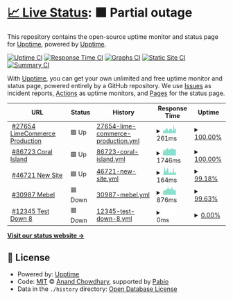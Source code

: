 # [📈 Live Status](https://demo.upptime.js.org): <!--live status--> **🟧 Partial outage**

This repository contains the open-source uptime monitor and status page for [Upptime](https://upptime.js.org), powered by [Upptime](https://github.com/upptime/upptime).

[![Uptime CI](https://github.com/LimeCommerce/upptime/workflows/Uptime%20CI/badge.svg)](https://github.com/LimeCommerce/upptime/actions?query=workflow%3A%22Uptime+CI%22)
[![Response Time CI](https://github.com/LimeCommerce/upptime/workflows/Response%20Time%20CI/badge.svg)](https://github.com/LimeCommerce/upptime/actions?query=workflow%3A%22Response+Time+CI%22)
[![Graphs CI](https://github.com/LimeCommerce/upptime/workflows/Graphs%20CI/badge.svg)](https://github.com/LimeCommerce/upptime/actions?query=workflow%3A%22Graphs+CI%22)
[![Static Site CI](https://github.com/LimeCommerce/upptime/workflows/Static%20Site%20CI/badge.svg)](https://github.com/LimeCommerce/upptime/actions?query=workflow%3A%22Static+Site+CI%22)
[![Summary CI](https://github.com/LimeCommerce/upptime/workflows/Summary%20CI/badge.svg)](https://github.com/LimeCommerce/upptime/actions?query=workflow%3A%22Summary+CI%22)

With [Upptime](https://upptime.js.org), you can get your own unlimited and free uptime monitor and status page, powered entirely by a GitHub repository. We use [Issues](https://github.com/upptime/upptime/issues) as incident reports, [Actions](https://github.com/LimeCommerce/upptime/actions) as uptime monitors, and [Pages](https://demo.upptime.js.org) for the status page.

<!--start: status pages-->
<!-- This summary is generated by Upptime (https://github.com/upptime/upptime) -->
<!-- Do not edit this manually, your changes will be overwritten -->
<!-- prettier-ignore -->
| URL | Status | History | Response Time | Uptime |
| --- | ------ | ------- | ------------- | ------ |
| <img alt="" src="https://www.limecommerce.com/favicon.svg" height="13"> [#27654 LimeCommerce Production](https://limecommerce.com) | 🟩 Up | [27654-lime-commerce-production.yml](https://github.com/LimeCommerce/upptime/commits/HEAD/history/27654-lime-commerce-production.yml) | <details><summary><img alt="Response time graph" src="./graphs/27654-lime-commerce-production/response-time-week.png" height="20"> 261ms</summary><br><a href="https://uptime.limecommerce.work/history/27654-lime-commerce-production"><img alt="Response time 261" src="https://img.shields.io/endpoint?url=https%3A%2F%2Fraw.githubusercontent.com%2FLimeCommerce%2Fupptime%2FHEAD%2Fapi%2F27654-lime-commerce-production%2Fresponse-time.json"></a><br><a href="https://uptime.limecommerce.work/history/27654-lime-commerce-production"><img alt="24-hour response time 287" src="https://img.shields.io/endpoint?url=https%3A%2F%2Fraw.githubusercontent.com%2FLimeCommerce%2Fupptime%2FHEAD%2Fapi%2F27654-lime-commerce-production%2Fresponse-time-day.json"></a><br><a href="https://uptime.limecommerce.work/history/27654-lime-commerce-production"><img alt="7-day response time 261" src="https://img.shields.io/endpoint?url=https%3A%2F%2Fraw.githubusercontent.com%2FLimeCommerce%2Fupptime%2FHEAD%2Fapi%2F27654-lime-commerce-production%2Fresponse-time-week.json"></a><br><a href="https://uptime.limecommerce.work/history/27654-lime-commerce-production"><img alt="30-day response time 261" src="https://img.shields.io/endpoint?url=https%3A%2F%2Fraw.githubusercontent.com%2FLimeCommerce%2Fupptime%2FHEAD%2Fapi%2F27654-lime-commerce-production%2Fresponse-time-month.json"></a><br><a href="https://uptime.limecommerce.work/history/27654-lime-commerce-production"><img alt="1-year response time 261" src="https://img.shields.io/endpoint?url=https%3A%2F%2Fraw.githubusercontent.com%2FLimeCommerce%2Fupptime%2FHEAD%2Fapi%2F27654-lime-commerce-production%2Fresponse-time-year.json"></a></details> | <details><summary><a href="https://uptime.limecommerce.work/history/27654-lime-commerce-production">100.00%</a></summary><a href="https://uptime.limecommerce.work/history/27654-lime-commerce-production"><img alt="All-time uptime 100.00%" src="https://img.shields.io/endpoint?url=https%3A%2F%2Fraw.githubusercontent.com%2FLimeCommerce%2Fupptime%2FHEAD%2Fapi%2F27654-lime-commerce-production%2Fuptime.json"></a><br><a href="https://uptime.limecommerce.work/history/27654-lime-commerce-production"><img alt="24-hour uptime 100.00%" src="https://img.shields.io/endpoint?url=https%3A%2F%2Fraw.githubusercontent.com%2FLimeCommerce%2Fupptime%2FHEAD%2Fapi%2F27654-lime-commerce-production%2Fuptime-day.json"></a><br><a href="https://uptime.limecommerce.work/history/27654-lime-commerce-production"><img alt="7-day uptime 100.00%" src="https://img.shields.io/endpoint?url=https%3A%2F%2Fraw.githubusercontent.com%2FLimeCommerce%2Fupptime%2FHEAD%2Fapi%2F27654-lime-commerce-production%2Fuptime-week.json"></a><br><a href="https://uptime.limecommerce.work/history/27654-lime-commerce-production"><img alt="30-day uptime 100.00%" src="https://img.shields.io/endpoint?url=https%3A%2F%2Fraw.githubusercontent.com%2FLimeCommerce%2Fupptime%2FHEAD%2Fapi%2F27654-lime-commerce-production%2Fuptime-month.json"></a><br><a href="https://uptime.limecommerce.work/history/27654-lime-commerce-production"><img alt="1-year uptime 100.00%" src="https://img.shields.io/endpoint?url=https%3A%2F%2Fraw.githubusercontent.com%2FLimeCommerce%2Fupptime%2FHEAD%2Fapi%2F27654-lime-commerce-production%2Fuptime-year.json"></a></details>
| <img alt="" src="https://coralisland.wiki/w/favicon.ico" height="13"> [#86723 Coral Island](https://coralisland.wiki/) | 🟩 Up | [86723-coral-island.yml](https://github.com/LimeCommerce/upptime/commits/HEAD/history/86723-coral-island.yml) | <details><summary><img alt="Response time graph" src="./graphs/86723-coral-island/response-time-week.png" height="20"> 1746ms</summary><br><a href="https://uptime.limecommerce.work/history/86723-coral-island"><img alt="Response time 1746" src="https://img.shields.io/endpoint?url=https%3A%2F%2Fraw.githubusercontent.com%2FLimeCommerce%2Fupptime%2FHEAD%2Fapi%2F86723-coral-island%2Fresponse-time.json"></a><br><a href="https://uptime.limecommerce.work/history/86723-coral-island"><img alt="24-hour response time 1818" src="https://img.shields.io/endpoint?url=https%3A%2F%2Fraw.githubusercontent.com%2FLimeCommerce%2Fupptime%2FHEAD%2Fapi%2F86723-coral-island%2Fresponse-time-day.json"></a><br><a href="https://uptime.limecommerce.work/history/86723-coral-island"><img alt="7-day response time 1746" src="https://img.shields.io/endpoint?url=https%3A%2F%2Fraw.githubusercontent.com%2FLimeCommerce%2Fupptime%2FHEAD%2Fapi%2F86723-coral-island%2Fresponse-time-week.json"></a><br><a href="https://uptime.limecommerce.work/history/86723-coral-island"><img alt="30-day response time 1746" src="https://img.shields.io/endpoint?url=https%3A%2F%2Fraw.githubusercontent.com%2FLimeCommerce%2Fupptime%2FHEAD%2Fapi%2F86723-coral-island%2Fresponse-time-month.json"></a><br><a href="https://uptime.limecommerce.work/history/86723-coral-island"><img alt="1-year response time 1746" src="https://img.shields.io/endpoint?url=https%3A%2F%2Fraw.githubusercontent.com%2FLimeCommerce%2Fupptime%2FHEAD%2Fapi%2F86723-coral-island%2Fresponse-time-year.json"></a></details> | <details><summary><a href="https://uptime.limecommerce.work/history/86723-coral-island">100.00%</a></summary><a href="https://uptime.limecommerce.work/history/86723-coral-island"><img alt="All-time uptime 100.00%" src="https://img.shields.io/endpoint?url=https%3A%2F%2Fraw.githubusercontent.com%2FLimeCommerce%2Fupptime%2FHEAD%2Fapi%2F86723-coral-island%2Fuptime.json"></a><br><a href="https://uptime.limecommerce.work/history/86723-coral-island"><img alt="24-hour uptime 100.00%" src="https://img.shields.io/endpoint?url=https%3A%2F%2Fraw.githubusercontent.com%2FLimeCommerce%2Fupptime%2FHEAD%2Fapi%2F86723-coral-island%2Fuptime-day.json"></a><br><a href="https://uptime.limecommerce.work/history/86723-coral-island"><img alt="7-day uptime 100.00%" src="https://img.shields.io/endpoint?url=https%3A%2F%2Fraw.githubusercontent.com%2FLimeCommerce%2Fupptime%2FHEAD%2Fapi%2F86723-coral-island%2Fuptime-week.json"></a><br><a href="https://uptime.limecommerce.work/history/86723-coral-island"><img alt="30-day uptime 100.00%" src="https://img.shields.io/endpoint?url=https%3A%2F%2Fraw.githubusercontent.com%2FLimeCommerce%2Fupptime%2FHEAD%2Fapi%2F86723-coral-island%2Fuptime-month.json"></a><br><a href="https://uptime.limecommerce.work/history/86723-coral-island"><img alt="1-year uptime 100.00%" src="https://img.shields.io/endpoint?url=https%3A%2F%2Fraw.githubusercontent.com%2FLimeCommerce%2Fupptime%2FHEAD%2Fapi%2F86723-coral-island%2Fuptime-year.json"></a></details>
| <img alt="" src="https://icons.duckduckgo.com/ip3/newsite.limecommerce.work.ico" height="13"> [#46721 New Site](https://newsite.limecommerce.work) | 🟩 Up | [46721-new-site.yml](https://github.com/LimeCommerce/upptime/commits/HEAD/history/46721-new-site.yml) | <details><summary><img alt="Response time graph" src="./graphs/46721-new-site/response-time-week.png" height="20"> 164ms</summary><br><a href="https://uptime.limecommerce.work/history/46721-new-site"><img alt="Response time 164" src="https://img.shields.io/endpoint?url=https%3A%2F%2Fraw.githubusercontent.com%2FLimeCommerce%2Fupptime%2FHEAD%2Fapi%2F46721-new-site%2Fresponse-time.json"></a><br><a href="https://uptime.limecommerce.work/history/46721-new-site"><img alt="24-hour response time 142" src="https://img.shields.io/endpoint?url=https%3A%2F%2Fraw.githubusercontent.com%2FLimeCommerce%2Fupptime%2FHEAD%2Fapi%2F46721-new-site%2Fresponse-time-day.json"></a><br><a href="https://uptime.limecommerce.work/history/46721-new-site"><img alt="7-day response time 164" src="https://img.shields.io/endpoint?url=https%3A%2F%2Fraw.githubusercontent.com%2FLimeCommerce%2Fupptime%2FHEAD%2Fapi%2F46721-new-site%2Fresponse-time-week.json"></a><br><a href="https://uptime.limecommerce.work/history/46721-new-site"><img alt="30-day response time 164" src="https://img.shields.io/endpoint?url=https%3A%2F%2Fraw.githubusercontent.com%2FLimeCommerce%2Fupptime%2FHEAD%2Fapi%2F46721-new-site%2Fresponse-time-month.json"></a><br><a href="https://uptime.limecommerce.work/history/46721-new-site"><img alt="1-year response time 164" src="https://img.shields.io/endpoint?url=https%3A%2F%2Fraw.githubusercontent.com%2FLimeCommerce%2Fupptime%2FHEAD%2Fapi%2F46721-new-site%2Fresponse-time-year.json"></a></details> | <details><summary><a href="https://uptime.limecommerce.work/history/46721-new-site">99.18%</a></summary><a href="https://uptime.limecommerce.work/history/46721-new-site"><img alt="All-time uptime 99.18%" src="https://img.shields.io/endpoint?url=https%3A%2F%2Fraw.githubusercontent.com%2FLimeCommerce%2Fupptime%2FHEAD%2Fapi%2F46721-new-site%2Fuptime.json"></a><br><a href="https://uptime.limecommerce.work/history/46721-new-site"><img alt="24-hour uptime 100.00%" src="https://img.shields.io/endpoint?url=https%3A%2F%2Fraw.githubusercontent.com%2FLimeCommerce%2Fupptime%2FHEAD%2Fapi%2F46721-new-site%2Fuptime-day.json"></a><br><a href="https://uptime.limecommerce.work/history/46721-new-site"><img alt="7-day uptime 99.18%" src="https://img.shields.io/endpoint?url=https%3A%2F%2Fraw.githubusercontent.com%2FLimeCommerce%2Fupptime%2FHEAD%2Fapi%2F46721-new-site%2Fuptime-week.json"></a><br><a href="https://uptime.limecommerce.work/history/46721-new-site"><img alt="30-day uptime 99.18%" src="https://img.shields.io/endpoint?url=https%3A%2F%2Fraw.githubusercontent.com%2FLimeCommerce%2Fupptime%2FHEAD%2Fapi%2F46721-new-site%2Fuptime-month.json"></a><br><a href="https://uptime.limecommerce.work/history/46721-new-site"><img alt="1-year uptime 99.18%" src="https://img.shields.io/endpoint?url=https%3A%2F%2Fraw.githubusercontent.com%2FLimeCommerce%2Fupptime%2FHEAD%2Fapi%2F46721-new-site%2Fuptime-year.json"></a></details>
| <img alt="" src="https://icons.duckduckgo.com/ip3/mebel.limecommerce.work.ico" height="13"> [#30987 Mebel](https://mebel.limecommerce.work) | 🟥 Down | [30987-mebel.yml](https://github.com/LimeCommerce/upptime/commits/HEAD/history/30987-mebel.yml) | <details><summary><img alt="Response time graph" src="./graphs/30987-mebel/response-time-week.png" height="20"> 876ms</summary><br><a href="https://uptime.limecommerce.work/history/30987-mebel"><img alt="Response time 876" src="https://img.shields.io/endpoint?url=https%3A%2F%2Fraw.githubusercontent.com%2FLimeCommerce%2Fupptime%2FHEAD%2Fapi%2F30987-mebel%2Fresponse-time.json"></a><br><a href="https://uptime.limecommerce.work/history/30987-mebel"><img alt="24-hour response time 871" src="https://img.shields.io/endpoint?url=https%3A%2F%2Fraw.githubusercontent.com%2FLimeCommerce%2Fupptime%2FHEAD%2Fapi%2F30987-mebel%2Fresponse-time-day.json"></a><br><a href="https://uptime.limecommerce.work/history/30987-mebel"><img alt="7-day response time 876" src="https://img.shields.io/endpoint?url=https%3A%2F%2Fraw.githubusercontent.com%2FLimeCommerce%2Fupptime%2FHEAD%2Fapi%2F30987-mebel%2Fresponse-time-week.json"></a><br><a href="https://uptime.limecommerce.work/history/30987-mebel"><img alt="30-day response time 876" src="https://img.shields.io/endpoint?url=https%3A%2F%2Fraw.githubusercontent.com%2FLimeCommerce%2Fupptime%2FHEAD%2Fapi%2F30987-mebel%2Fresponse-time-month.json"></a><br><a href="https://uptime.limecommerce.work/history/30987-mebel"><img alt="1-year response time 876" src="https://img.shields.io/endpoint?url=https%3A%2F%2Fraw.githubusercontent.com%2FLimeCommerce%2Fupptime%2FHEAD%2Fapi%2F30987-mebel%2Fresponse-time-year.json"></a></details> | <details><summary><a href="https://uptime.limecommerce.work/history/30987-mebel">99.63%</a></summary><a href="https://uptime.limecommerce.work/history/30987-mebel"><img alt="All-time uptime 99.63%" src="https://img.shields.io/endpoint?url=https%3A%2F%2Fraw.githubusercontent.com%2FLimeCommerce%2Fupptime%2FHEAD%2Fapi%2F30987-mebel%2Fuptime.json"></a><br><a href="https://uptime.limecommerce.work/history/30987-mebel"><img alt="24-hour uptime 100.00%" src="https://img.shields.io/endpoint?url=https%3A%2F%2Fraw.githubusercontent.com%2FLimeCommerce%2Fupptime%2FHEAD%2Fapi%2F30987-mebel%2Fuptime-day.json"></a><br><a href="https://uptime.limecommerce.work/history/30987-mebel"><img alt="7-day uptime 99.63%" src="https://img.shields.io/endpoint?url=https%3A%2F%2Fraw.githubusercontent.com%2FLimeCommerce%2Fupptime%2FHEAD%2Fapi%2F30987-mebel%2Fuptime-week.json"></a><br><a href="https://uptime.limecommerce.work/history/30987-mebel"><img alt="30-day uptime 99.63%" src="https://img.shields.io/endpoint?url=https%3A%2F%2Fraw.githubusercontent.com%2FLimeCommerce%2Fupptime%2FHEAD%2Fapi%2F30987-mebel%2Fuptime-month.json"></a><br><a href="https://uptime.limecommerce.work/history/30987-mebel"><img alt="1-year uptime 99.63%" src="https://img.shields.io/endpoint?url=https%3A%2F%2Fraw.githubusercontent.com%2FLimeCommerce%2Fupptime%2FHEAD%2Fapi%2F30987-mebel%2Fuptime-year.json"></a></details>
| <img alt="" src="https://icons.duckduckgo.com/ip3/test-down-8.limecommerce.work.ico" height="13"> [#12345 Test Down 8](https://test-down-8.limecommerce.work) | 🟥 Down | [12345-test-down-8.yml](https://github.com/LimeCommerce/upptime/commits/HEAD/history/12345-test-down-8.yml) | <details><summary><img alt="Response time graph" src="./graphs/12345-test-down-8/response-time-week.png" height="20"> 0ms</summary><br><a href="https://uptime.limecommerce.work/history/12345-test-down-8"><img alt="Response time 0" src="https://img.shields.io/endpoint?url=https%3A%2F%2Fraw.githubusercontent.com%2FLimeCommerce%2Fupptime%2FHEAD%2Fapi%2F12345-test-down-8%2Fresponse-time.json"></a><br><a href="https://uptime.limecommerce.work/history/12345-test-down-8"><img alt="24-hour response time 0" src="https://img.shields.io/endpoint?url=https%3A%2F%2Fraw.githubusercontent.com%2FLimeCommerce%2Fupptime%2FHEAD%2Fapi%2F12345-test-down-8%2Fresponse-time-day.json"></a><br><a href="https://uptime.limecommerce.work/history/12345-test-down-8"><img alt="7-day response time 0" src="https://img.shields.io/endpoint?url=https%3A%2F%2Fraw.githubusercontent.com%2FLimeCommerce%2Fupptime%2FHEAD%2Fapi%2F12345-test-down-8%2Fresponse-time-week.json"></a><br><a href="https://uptime.limecommerce.work/history/12345-test-down-8"><img alt="30-day response time 0" src="https://img.shields.io/endpoint?url=https%3A%2F%2Fraw.githubusercontent.com%2FLimeCommerce%2Fupptime%2FHEAD%2Fapi%2F12345-test-down-8%2Fresponse-time-month.json"></a><br><a href="https://uptime.limecommerce.work/history/12345-test-down-8"><img alt="1-year response time 0" src="https://img.shields.io/endpoint?url=https%3A%2F%2Fraw.githubusercontent.com%2FLimeCommerce%2Fupptime%2FHEAD%2Fapi%2F12345-test-down-8%2Fresponse-time-year.json"></a></details> | <details><summary><a href="https://uptime.limecommerce.work/history/12345-test-down-8">0.00%</a></summary><a href="https://uptime.limecommerce.work/history/12345-test-down-8"><img alt="All-time uptime 0.00%" src="https://img.shields.io/endpoint?url=https%3A%2F%2Fraw.githubusercontent.com%2FLimeCommerce%2Fupptime%2FHEAD%2Fapi%2F12345-test-down-8%2Fuptime.json"></a><br><a href="https://uptime.limecommerce.work/history/12345-test-down-8"><img alt="24-hour uptime 0.00%" src="https://img.shields.io/endpoint?url=https%3A%2F%2Fraw.githubusercontent.com%2FLimeCommerce%2Fupptime%2FHEAD%2Fapi%2F12345-test-down-8%2Fuptime-day.json"></a><br><a href="https://uptime.limecommerce.work/history/12345-test-down-8"><img alt="7-day uptime 0.00%" src="https://img.shields.io/endpoint?url=https%3A%2F%2Fraw.githubusercontent.com%2FLimeCommerce%2Fupptime%2FHEAD%2Fapi%2F12345-test-down-8%2Fuptime-week.json"></a><br><a href="https://uptime.limecommerce.work/history/12345-test-down-8"><img alt="30-day uptime 0.00%" src="https://img.shields.io/endpoint?url=https%3A%2F%2Fraw.githubusercontent.com%2FLimeCommerce%2Fupptime%2FHEAD%2Fapi%2F12345-test-down-8%2Fuptime-month.json"></a><br><a href="https://uptime.limecommerce.work/history/12345-test-down-8"><img alt="1-year uptime 0.00%" src="https://img.shields.io/endpoint?url=https%3A%2F%2Fraw.githubusercontent.com%2FLimeCommerce%2Fupptime%2FHEAD%2Fapi%2F12345-test-down-8%2Fuptime-year.json"></a></details>

<!--end: status pages-->

[**Visit our status website →**](https://demo.upptime.js.org)

## 📄 License

- Powered by: [Upptime](https://github.com/upptime/upptime)
- Code: [MIT](./LICENSE) © [Anand Chowdhary](https://anandchowdhary.com), supported by [Pabio](https://pabio.com)
- Data in the `./history` directory: [Open Database License](https://opendatacommons.org/licenses/odbl/1-0/)
